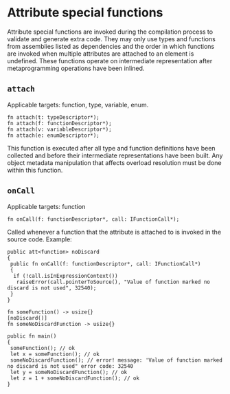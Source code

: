 
# Attribute special functions

Attribute special functions are invoked during the compilation process to validate and generate extra code. They may only use types and functions from assemblies listed as dependencies and the order in which functions are invoked when multiple attributes are attached to an element is undefined. These functions operate on intermediate representation after metaprogramming operations have been inlined.

## `attach`

Applicable targets: function, type, variable, enum.

```
fn attach(t: typeDescriptor*);
fn attach(f: functionDescriptor*);
fn attach(v: variableDescriptor*);
fn attach(e: enumDescriptor*);
```

This function is executed after all type and function definitions have been collected and before their intermediate representations have been built.
Any object metadata manipulation that affects overload resolution must be done within this function.

## `onCall`

Applicable targets: function

```
fn onCall(f: functionDescriptor*, call: IFunctionCall*);
```

Called whenever a function that the attribute is attached to is invoked in the source code.
Example:

```
public att<function> noDiscard
{
 public fn onCall(f: functionDescriptor*, call: IFunctionCall*)
 {
  if (!call.isInExpressionContext())
   raiseError(call.pointerToSource(), "Value of function marked no discard is not used", 32540);
 }
}

fn someFunction() -> usize{}
[noDiscard()]
fn someNoDiscardFunction -> usize{}

public fn main()
{
 someFunction(); // ok
 let x = someFunction(); // ok
 someNoDiscardFunction(); // error! message: 'Value of function marked no discard is not used" error code: 32540
 let y = someNoDiscardFunction(); // ok
 let z = 1 + someNoDiscardFunction(); // ok
}
```
